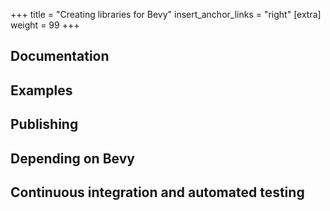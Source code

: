 +++
title = "Creating libraries for Bevy"
insert_anchor_links = "right"
[extra]
weight = 99
+++

## Documentation

<!-- TBW -->

## Examples

<!-- TBW -->

## Publishing

<!-- TBW -->

## Depending on Bevy

<!-- TBW -->

## Continuous integration and automated testing

<!-- TBW -->
